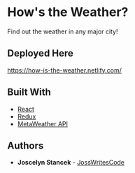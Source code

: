 # How's the Weather?

Find out the weather in any major city!

## Deployed Here

https://how-is-the-weather.netlify.com/

## Built With

* [React](https://reactjs.org/)
* [Redux](https://redux.js.org/)
* [MetaWeather API](https://www.metaweather.com/api/)

## Authors

* **Joscelyn Stancek** - [JossWritesCode](https://github.com/JossWritesCode)

